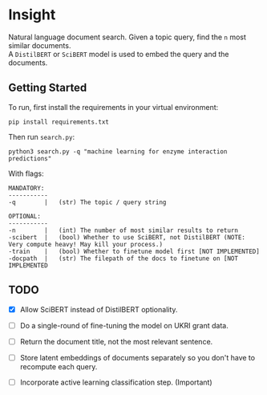 # Insight
Natural language document search. Given a topic query, find the `n` most similar documents.  
A `DistilBERT` or `SciBERT` model is used to embed the query and the documents.

## Getting Started
To run, first install the requirements in your virtual environment:

`pip install requirements.txt`

Then run `search.py`:

`python3 search.py -q "machine learning for enzyme interaction predictions"`

With flags:
```
MANDATORY:
-----------
-q        |   (str) The topic / query string

OPTIONAL:
-----------
-n        |   (int) The number of most similar results to return
-scibert  |   (bool) Whether to use SciBERT, not DistilBERT (NOTE: Very compute heavy! May kill your process.)
-train    |   (bool) Whether to finetune model first [NOT IMPLEMENTED]
-docpath  |   (str) The filepath of the docs to finetune on [NOT IMPLEMENTED
```

## TODO

- [x] Allow SciBERT instead of DistilBERT optionality.
- [ ] Do a single-round of fine-tuning the model on UKRI grant data.
- [ ] Return the document title, not the most relevant sentence.
- [ ] Store latent embeddings of documents separately so you don't have to recompute each query.
- [ ] Incorporate active learning classification step. (Important)

